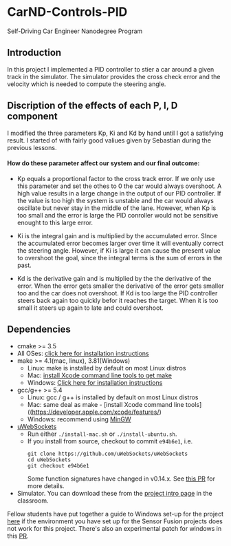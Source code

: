 # CarND-Controls-PID
Self-Driving Car Engineer Nanodegree Program

## Introduction

In this project I implemented a PID controller  to stier a car around a given track in the simulator. The simulator provides the cross check error and the velocity which is needed to compute the steering angle. 

## Discription of the effects of each P, I, D component

I modified the three parameters Kp, Ki and Kd by hand until I got a satisfying result. I started of with fairly good valiues given by Sebastian during the previous lessons. 

#### How do these parameter affect our system and our final outcome:

- Kp equals a proportional factor to the cross track error. If we only use this parameter and set the othes to 0 the car would always overshoot. A high value results in a large change in the output of our PID controller. If the value is too high the system is unstable and the car would always oscillate but never stay in the middle of the lane. However, when Kp is too small and the error is large the PID conroller would not be sensitive enought to this large error. 

- Ki is the integral gain and is multiplied by the accumulated error. SInce the accumulated error becomes larger over time it will eventually correct the steering angle. However, if Ki is large it can cause the present value to overshoot the goal, since the integral terms is the sum of errors in the past.

- Kd is the derivative gain and is multiplied by the the derivative of the error. When the error gets smaller the derivative of the error gets smaller too and the car does not overshoot. If Kd is too large the PID controller steers back again too quickly befor it reaches the target. When it is too small it steers up again to late and could overshoot.



## Dependencies

* cmake >= 3.5
 * All OSes: [click here for installation instructions](https://cmake.org/install/)
* make >= 4.1(mac, linux), 3.81(Windows)
  * Linux: make is installed by default on most Linux distros
  * Mac: [install Xcode command line tools to get make](https://developer.apple.com/xcode/features/)
  * Windows: [Click here for installation instructions](http://gnuwin32.sourceforge.net/packages/make.htm)
* gcc/g++ >= 5.4
  * Linux: gcc / g++ is installed by default on most Linux distros
  * Mac: same deal as make - [install Xcode command line tools]((https://developer.apple.com/xcode/features/)
  * Windows: recommend using [MinGW](http://www.mingw.org/)
* [uWebSockets](https://github.com/uWebSockets/uWebSockets)
  * Run either `./install-mac.sh` or `./install-ubuntu.sh`.
  * If you install from source, checkout to commit `e94b6e1`, i.e.
    ```
    git clone https://github.com/uWebSockets/uWebSockets 
    cd uWebSockets
    git checkout e94b6e1
    ```
    Some function signatures have changed in v0.14.x. See [this PR](https://github.com/udacity/CarND-MPC-Project/pull/3) for more details.
* Simulator. You can download these from the [project intro page](https://github.com/udacity/self-driving-car-sim/releases) in the classroom.

Fellow students have put together a guide to Windows set-up for the project [here](https://s3-us-west-1.amazonaws.com/udacity-selfdrivingcar/files/Kidnapped_Vehicle_Windows_Setup.pdf) if the environment you have set up for the Sensor Fusion projects does not work for this project. There's also an experimental patch for windows in this [PR](https://github.com/udacity/CarND-PID-Control-Project/pull/3).